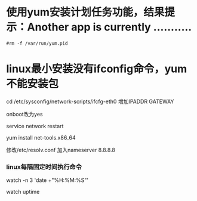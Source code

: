 # 使用yum安装计划任务功能，结果提示：Another app is currently ...........





```
#rm -f /var/run/yum.pid
```



# linux最小安装没有ifconfig命令，yum不能安装包

cd /etc/sysconfig/network-scripts/ifcfg-eth0	增加IPADDR	GATEWAY

onboot改为yes

service network restart

yum install net-tools.x86_64

修改/etc/resolv.conf	加入nameserver 8.8.8.8



### linux每隔固定时间执行命令

watch -n 3 'date +"%H:%M:%S"'

watch uptime

